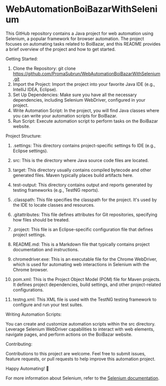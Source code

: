 # WebAutomationBoiBazarWithSelenium

This GitHub repository contains a Java project for web automation using Selenium, a popular framework for browser automation. The project focuses on automating tasks related to BoiBazar, and this README provides a brief overview of the project and how to get started.


Getting Started:

1. Clone the Repository: git clone https://github.com/PromaSubrun/WebAutomationBoiBazarWithSelenium.git
2. Import the Project: Import the project into your favorite Java IDE (e.g., IntelliJ IDEA, Eclipse).
3. Set Up Dependencies: Make sure you have all the necessary dependencies, including Selenium WebDriver, configured in your project.
4. Write Automation Script: In the project, you will find Java classes where you can write your automation scripts for BoiBazar.
5. Run Script: Execute automation script to perform tasks on the BoiBazar website.


Project Structure:

1. .settings: This directory contains project-specific settings fo IDE (e.g., Eclipse settings).

2. src: This is the directory where Java source code files are located.

3. target: This directory usually contains compiled bytecode and other generated files. Maven typically places build artifacts here.

4. test-output: This directory contains output and reports generated by testing frameworks (e.g., TestNG reports).

5. .classpath: This file specifies the classpath for the project. It's used by the IDE to locate classes and resources.

6. .gitattributes: This file defines attributes for Git repositories, specifying how files should be treated.

7. .project: This file is an Eclipse-specific configuration file that defines project settings.

8. README.md: This is a Markdown file that typically contains project documentation and instructions.

9. chromedriver.exe: This is an executable file for the Chrome WebDriver, which is used for automating web interactions in Selenium with the Chrome browser.

10. pom.xml: This is the Project Object Model (POM) file for Maven projects. It defines project dependencies, build settings, and other project-related configurations.

11. testng.xml: This XML file is used with the TestNG testing framework to configure and run your test suites.


Writing Automation Scripts:

You can create and customize automation scripts within the src directory. Leverage Selenium WebDriver capabilities to interact with web elements, navigate pages, and perform actions on the BoiBazar website.


Contributing:

Contributions to this project are welcome. Feel free to submit issues, feature requests, or pull requests to help improve this automation project.

Happy Automating! 🚀

For more information about Selenium, refer to the [Selenium documentation](https://www.selenium.dev/documentation/).
 
